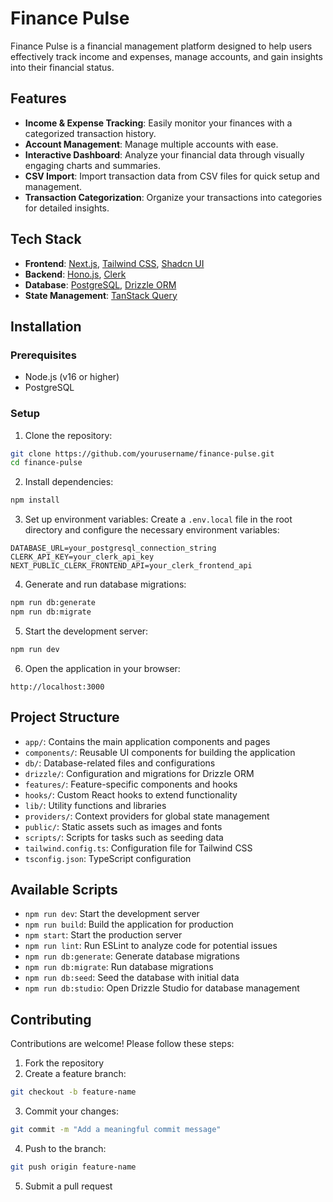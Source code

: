 # Finance Pulse

Finance Pulse is a financial management platform designed to help users effectively track income and expenses, manage accounts, and gain insights into their financial status.

## Features

- **Income & Expense Tracking**: Easily monitor your finances with a categorized transaction history.
- **Account Management**: Manage multiple accounts with ease.
- **Interactive Dashboard**: Analyze your financial data through visually engaging charts and summaries.
- **CSV Import**: Import transaction data from CSV files for quick setup and management.
- **Transaction Categorization**: Organize your transactions into categories for detailed insights.

## Tech Stack

- **Frontend**: [Next.js](https://nextjs.org/), [Tailwind CSS](https://tailwindcss.com/), [Shadcn UI](https://ui.shadcn.dev/)
- **Backend**: [Hono.js](https://hono.dev/), [Clerk](https://clerk.dev/)
- **Database**: [PostgreSQL](https://www.postgresql.org/), [Drizzle ORM](https://orm.drizzle.team/)
- **State Management**: [TanStack Query](https://tanstack.com/query/v4)

## Installation

### Prerequisites

- Node.js (v16 or higher)
- PostgreSQL

### Setup

1. Clone the repository:

```bash
git clone https://github.com/yourusername/finance-pulse.git
cd finance-pulse
```

2. Install dependencies:

```bash
npm install
```

3. Set up environment variables:
   Create a `.env.local` file in the root directory and configure the necessary environment variables:

```env
DATABASE_URL=your_postgresql_connection_string
CLERK_API_KEY=your_clerk_api_key
NEXT_PUBLIC_CLERK_FRONTEND_API=your_clerk_frontend_api
```

4. Generate and run database migrations:

```bash
npm run db:generate
npm run db:migrate
```

5. Start the development server:

```bash
npm run dev
```

6. Open the application in your browser:

```
http://localhost:3000
```

## Project Structure

- `app/`: Contains the main application components and pages
- `components/`: Reusable UI components for building the application
- `db/`: Database-related files and configurations
- `drizzle/`: Configuration and migrations for Drizzle ORM
- `features/`: Feature-specific components and hooks
- `hooks/`: Custom React hooks to extend functionality
- `lib/`: Utility functions and libraries
- `providers/`: Context providers for global state management
- `public/`: Static assets such as images and fonts
- `scripts/`: Scripts for tasks such as seeding data
- `tailwind.config.ts`: Configuration file for Tailwind CSS
- `tsconfig.json`: TypeScript configuration

## Available Scripts

- `npm run dev`: Start the development server
- `npm run build`: Build the application for production
- `npm start`: Start the production server
- `npm run lint`: Run ESLint to analyze code for potential issues
- `npm run db:generate`: Generate database migrations
- `npm run db:migrate`: Run database migrations
- `npm run db:seed`: Seed the database with initial data
- `npm run db:studio`: Open Drizzle Studio for database management

## Contributing

Contributions are welcome! Please follow these steps:

1. Fork the repository
2. Create a feature branch:

```bash
git checkout -b feature-name
```

3. Commit your changes:

```bash
git commit -m "Add a meaningful commit message"
```

4. Push to the branch:

```bash
git push origin feature-name
```

5. Submit a pull request
